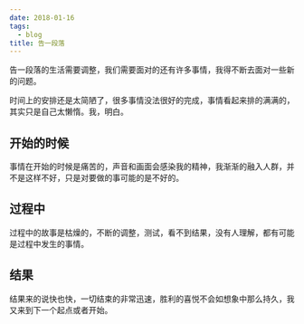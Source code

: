 ```yaml
---
date: 2018-01-16
tags:
  - blog
title: 告一段落
---
```


告一段落的生活需要调整，我们需要面对的还有许多事情，我得不断去面对一些新的问题。

<!--more-->

时间上的安排还是太简陋了，很多事情没法很好的完成，事情看起来排的满满的，其实只是自己太懒惰。我，明白。

## 开始的时候

事情在开始的时候是痛苦的，声音和画面会感染我的精神，我渐渐的融入人群，并不是这样不好，只是对要做的事可能的是不好的。

## 过程中

过程中的故事是枯燥的，不断的调整，测试，看不到结果，没有人理解，都有可能是过程中发生的事情。

## 结果

结果来的说快也快，一切结束的非常迅速，胜利的喜悦不会如想象中那么持久，我又来到下一个起点或者开始。
